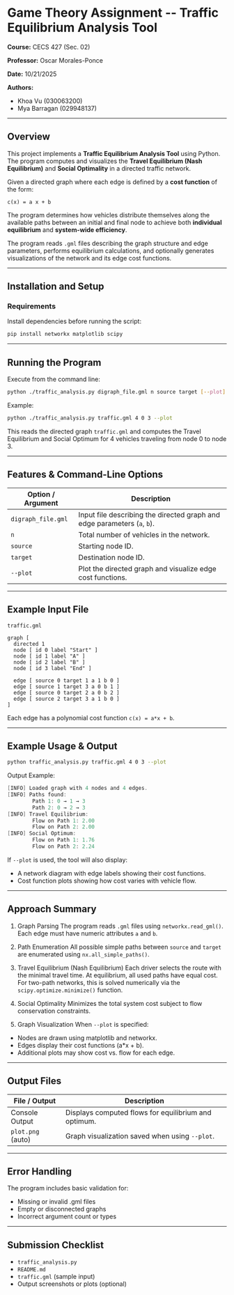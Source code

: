 
# Game Theory Assignment -- Traffic Equilibrium Analysis Tool

**Course:** CECS 427 (Sec. 02)

**Professor:** Oscar Morales-Ponce

**Date:** 10/21/2025

**Authors:**

- Khoa Vu (030063200)
- Mya Barragan (029948137)

---

## Overview

This project implements a **Traffic Equilibrium Analysis Tool** using Python. The program computes and visualizes the **Travel Equilibrium (Nash Equilibrium)** and **Social Optimality** in a directed traffic network.  

Given a directed graph where each edge is defined by a **cost function** of the form:

`c(x) = a x + b`

The program determines how vehicles distribute themselves along the available paths between an initial and final node to achieve both **individual equilibrium** and **system-wide efficiency**.

The program reads `.gml` files describing the graph structure and edge parameters, performs equilibrium calculations, and optionally generates visualizations of the network and its edge cost functions.

---

## Installation and Setup

### Requirements

Install dependencies before running the script:

```bash
pip install networkx matplotlib scipy
```

---

## Running the Program
Execute from the command line:
```bash
python ./traffic_analysis.py digraph_file.gml n source target [--plot]
```

Example:
```bash
python ./traffic_analysis.py traffic.gml 4 0 3 --plot
```
This reads the directed graph `traffic.gml` and computes the Travel Equilibrium and Social Optimum for 4 vehicles traveling from node 0 to node 3.

---

## Features & Command-Line Options
| Option / Argument  | Description                                                              |
| ------------------ | ------------------------------------------------------------------------ |
| `digraph_file.gml` | Input file describing the directed graph and edge parameters (`a`, `b`). |
| `n`                | Total number of vehicles in the network.                                 |
| `source`           | Starting node ID.                                                        |
| `target`           | Destination node ID.                                                     |
| `--plot`           | Plot the directed graph and visualize edge cost functions.               |

---

## Example Input File
`traffic.gml`
```gml
graph [
  directed 1
  node [ id 0 label "Start" ]
  node [ id 1 label "A" ]
  node [ id 2 label "B" ]
  node [ id 3 label "End" ]

  edge [ source 0 target 1 a 1 b 0 ]
  edge [ source 1 target 3 a 0 b 1 ]
  edge [ source 0 target 2 a 0 b 2 ]
  edge [ source 2 target 3 a 1 b 0 ]
]
```
Each edge has a polynomial cost function `c(x) = a*x + b`.

---

## Example Usage & Output
```bash
python traffic_analysis.py traffic.gml 4 0 3 --plot
```
Output Example:
```csharp
[INFO] Loaded graph with 4 nodes and 4 edges.
[INFO] Paths found:
        Path 1: 0 → 1 → 3
        Path 2: 0 → 2 → 3
[INFO] Travel Equilibrium:
        Flow on Path 1: 2.00
        Flow on Path 2: 2.00
[INFO] Social Optimum:
        Flow on Path 1: 1.76
        Flow on Path 2: 2.24
```
If `--plot` is used, the tool will also display:
- A network diagram with edge labels showing their cost functions.
- Cost function plots showing how cost varies with vehicle flow.

---

## Approach Summary
1) Graph Parsing
The program reads `.gml` files using `networkx.read_gml()`. Each edge must have numeric attributes `a` and `b`.

2) Path Enumeration
All possible simple paths between `source` and `target` are enumerated using `nx.all_simple_paths()`.

3) Travel Equilibrium (Nash Equilibrium)
Each driver selects the route with the minimal travel time.
At equilibrium, all used paths have equal cost.
For two-path networks, this is solved numerically via the `scipy.optimize.minimize()` function.

4) Social Optimality
Minimizes the total system cost subject to flow conservation constraints.

5) Graph Visualization
When `--plot` is specified:
- Nodes are drawn using matplotlib and networkx.
- Edges display their cost functions (a*x + b).
- Additional plots may show cost vs. flow for each edge.

---

## Output Files
| File / Output     | Description                                          |
| ----------------- | ---------------------------------------------------- |
| Console Output    | Displays computed flows for equilibrium and optimum. |
| `plot.png` (auto) | Graph visualization saved when using `--plot`.       |

---

## Error Handling
The program includes basic validation for:
- Missing or invalid .gml files
- Empty or disconnected graphs
- Incorrect argument count or types

---

## Submission Checklist
- `traffic_analysis.py`
- `README.md`
- `traffic.gml` (sample input)
- Output screenshots or plots (optional)
